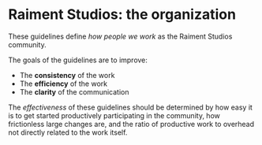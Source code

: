 # Raiment Studios: the organization

These guidelines define _how people we work_ as the Raiment Studios community. 

The goals of the guidelines are to improve:

* The **consistency** of the work
* The **efficiency** of the work
* The **clarity** of the communication

The _effectiveness_ of these guidelines should be determined by how easy it is to get started productively participating in the community, how frictionless large changes are, and the ratio of productive work to overhead not directly related to the work itself.
